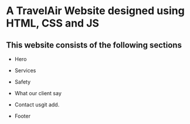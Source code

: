 # A TravelAir Website designed using HTML, CSS and JS

## This website consists of the following sections

- Hero
- Services
- Safety
- What our client say
- Contact usgit add.

- Footer

